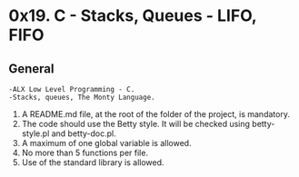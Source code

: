# 0x19. C - Stacks, Queues - LIFO, FIFO #

## General

	-ALX Low Level Programming - C.
	-Stacks, queues, The Monty Language.

1. A README.md file, at the root of the folder of the project, is mandatory.
2. The code should use the Betty style. It will be checked using betty-style.pl and betty-doc.pl.
3. A maximum of one global variable is allowed.
4. No more than 5 functions per file.
5. Use of the standard library is allowed.
